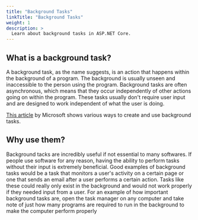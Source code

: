 ```yaml
---
title: "Background Tasks"
linkTitle: "Background Tasks"
weight: 1
description: >
  Learn about background tasks in ASP.NET Core.
---
```


## What is a background task?

A background task, as the name suggests, is an action that happens within the background of a program. The background is usually unseen and inaccessible to the person using the program. Background tasks are often asynchronous, which means that they occur independently of other actions going on within the program. These tasks usually don't require user input and are designed to work independent of what the user is doing.

[This article](https://docs.microsoft.com/en-us/aspnet/core/fundamentals/host/hosted-services?view=aspnetcore-6.0&tabs=visual-studio) by Microsoft shows various ways to create and use background tasks.

## Why use them?

Background tacks are incredibly useful if not essential to many softwares. If people use software for any reason, having the ability to perform tasks without their input is extremely beneficial. Good examples of background tasks would be a task that monitors a user's activity on a certain page or one that sends an email after a user performs a certain action. Tasks like these could really only exist in the background and would not work properly if they needed input from a user. For an example of how important background tasks are, open the task manager on any computer and take note of just how many programs are required to run in the background to make the computer perform properly
